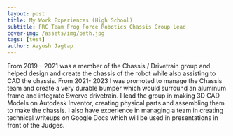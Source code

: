 ```yaml
---
layout: post
title: My Work Experiences (High School)
subtitle: FRC Team Frog Force Robotics Chassis Group Lead
cover-img: /assets/img/path.jpg
tags: [test]
author: Aayush Jagtap
---
```


From 2019 – 2021 was a member of the Chassis / Drivetrain group and helped design and create the chassis of the robot while also assisting to CAD the chassis. From 2021- 2023 I was promoted to manage the Chassis team and create a very durable bumper which would surround an aluminum frame and integrate Swerve drivetrain. I lead the group in making 3D CAD Models on Autodesk Inventor, creating physical parts and assembling them to make the chassis. I also have experience in managing a team in creating technical writeups on Google Docs which will be used in presentations in front of the Judges. 
